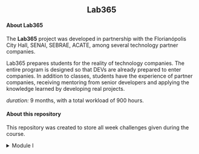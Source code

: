 <div>
  <h2 align="center">Lab365</h2>
</div>
<div>
  <h4>About Lab365</h4>
  <p>The <b>Lab365</b> project was developed in partnership with the Florianópolis City Hall, SENAI, SEBRAE, ACATE, among several technology partner companies.</p>
  <p>Lab365 prepares students for the reality of technology companies. The entire program is designed so that DEVs are already prepared to enter companies. In addition to classes, students have the experience of partner companies, receiving mentoring from senior developers and applying the knowledge learned by developing real projects.
</p>
<p><i>duration: </i>9 months, with a total workload of 900 hours.</p>
</div>
<div>
  <h4>About this repository</h4>
  <p>
    This repository was created to store all week challenges given during the course.
  </p>
</div>

<details>
  <summary>Module I</summary>
  <table>
    <thead>
      <tr>
        <th>
          Week
        </th>
        <th>Period</th>
        <th>Link</th>
      </tr>
    </thead>
    <tbody>
      <tr>
        <td align="center">01</td>
        <td>30/jan - 03/feb</td>
        <td><a href="./mod-01/semana-01">Link</a></td>
      </tr>
    </tbody>
  </table>
</details>
